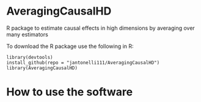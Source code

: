 # AveragingCausalHD
R package to estimate causal effects in high dimensions by averaging over many estimators

To download the R package use the following in R:


```
library(devtools)
install_github(repo = "jantonelli111/AveragingCausalHD")
library(AveragingCausalHD)
```

# How to use the software

